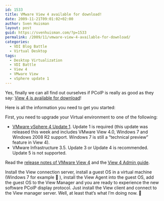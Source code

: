 ```yaml
---
id: 1533
title: VMware View 4 available for download!
date: 2009-11-21T09:01:02+02:00
author: Sven Huisman
layout: post
guid: https://svenhuisman.com/?p=1533
permalink: /2009/11/vmware-view-4-available-for-download/
categories:
  - VDI Blog Battle
  - Virtual Desktop
tags:
  - Desktop Virtualization
  - VDI Battle
  - View 4
  - VMware View
  - vSphere update 1
---
```

Yes, finally we can all find out ourselves if PCoIP is really as good as they say: <a title="View 4 download" href="https://downloads.vmware.com/d/info/desktop_downloads/vmware_view/4_0" target="_blank">View 4 is available for download</a>!

Here is all the information you need to get you started:

First, you need to upgrade your Virtual environment to one of the following:

  * <a title="vSphere Update 1" href="https://www.vmware.com/support/vsphere4/doc/vsp_esx40_u1_rel_notes.html" target="_blank">VMware vSphere 4 Update 1</a>. Update 1 is required (this update was released this week and includes VMware View 4.0, Windows 7 and Windows 2008 R2 support. Windows 7 is still a &#8220;technical preview&#8221; feature in View 4).
  * VMware Infrastructure 3.5. Update 3 or Update 4 is recommended. Update 5 is not supported.

Read the <a title="View 4 release notes" href="https://www.vmware.com/support/view40/doc/releasenotes_viewmanager40.html" target="_blank">release notes of VMware View 4</a> and the <a title="View 4 admin guide" href="https://www.vmware.com/pdf/view40_admin_guide.pdf" target="_blank">View 4 Admin guide</a>.

Install the View connection server, install a guest OS in a virtual machine (Windows 7 for example 🙂 ), install the View Agent into the guest OS, add the guest OS to the View Manager and you are ready to experience the new software PCoIP display protocol. Just install the View client and connect to the View manager server. Well, at least that&#8217;s what I&#8217;m doing now. 🙂